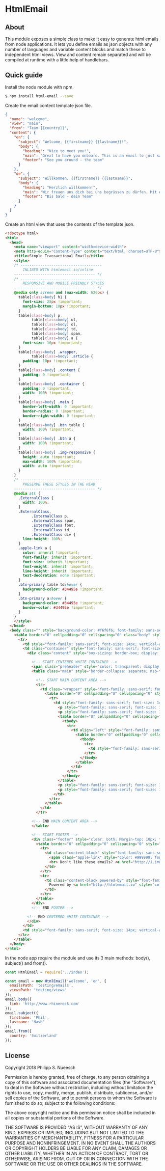 # HtmlEmail

## About

This module exposes a simple class to make it easy to generate html emails from node applications. It lets you define emails as json objects with any number of languages and variable content blocks and match these to independent html views. View and content remain separated and will be compiled at runtime with a little help of handlebars.

## Quick guide

Install the node module with npm.

```bash
$ npm install html-email --save
```

Create the email content template json file.

```json
{
  "name": "welcome",
  "view": "main",
  "from": "Team {{country}}",
  "content": {
    "en": {
      "subject": "Welcome, {{firstname}} {{lastname}}!",
      "body": {
        "heading": "Nice to meet you!",
        "main": "Great to have you onboard. This is an email to just say Hi! Let us know if there is anything we can do for you and ask our lovely community for help, too. Now enjoy the ride.",
        "footer": "See you around - the team"
      }
    },
    "de": {
      "subject": "Willkommen, {{firstname}} {{lastname}}",
      "body": {
        "heading": "Herzlich willkommen!",
        "main": "Wir freuen uns dich bei uns begrüssen zu dürfen. Mit dieser Email wollen wir nur mal kurz Hallo sagen. Lass uns wissen wenn du fragen hast und unsere aktive Community hilft auch immer gern weiter. Viel Spass!",
        "footer": "Bis bald - dein Team"
      }
    }
  }
}
```

Create an html view that uses the contents of the template json.

```html
<!doctype html>
<html>
  <head>
    <meta name="viewport" content="width=device-width">
    <meta http-equiv="Content-Type" content="text/html; charset=UTF-8">
    <title>Simple Transactional Email</title>
    <style>
    /* -------------------------------------
        INLINED WITH htmlemail.io/inline
    ------------------------------------- */
    /* -------------------------------------
        RESPONSIVE AND MOBILE FRIENDLY STYLES
    ------------------------------------- */
    @media only screen and (max-width: 620px) {
      table[class=body] h1 {
        font-size: 28px !important;
        margin-bottom: 10px !important;
      }
      table[class=body] p,
            table[class=body] ul,
            table[class=body] ol,
            table[class=body] td,
            table[class=body] span,
            table[class=body] a {
        font-size: 16px !important;
      }
      table[class=body] .wrapper,
            table[class=body] .article {
        padding: 10px !important;
      }
      table[class=body] .content {
        padding: 0 !important;
      }
      table[class=body] .container {
        padding: 0 !important;
        width: 100% !important;
      }
      table[class=body] .main {
        border-left-width: 0 !important;
        border-radius: 0 !important;
        border-right-width: 0 !important;
      }
      table[class=body] .btn table {
        width: 100% !important;
      }
      table[class=body] .btn a {
        width: 100% !important;
      }
      table[class=body] .img-responsive {
        height: auto !important;
        max-width: 100% !important;
        width: auto !important;
      }
    }
    /* -------------------------------------
        PRESERVE THESE STYLES IN THE HEAD
    ------------------------------------- */
    @media all {
      .ExternalClass {
        width: 100%;
      }
      .ExternalClass,
            .ExternalClass p,
            .ExternalClass span,
            .ExternalClass font,
            .ExternalClass td,
            .ExternalClass div {
        line-height: 100%;
      }
      .apple-link a {
        color: inherit !important;
        font-family: inherit !important;
        font-size: inherit !important;
        font-weight: inherit !important;
        line-height: inherit !important;
        text-decoration: none !important;
      }
      .btn-primary table td:hover {
        background-color: #34495e !important;
      }
      .btn-primary a:hover {
        background-color: #34495e !important;
        border-color: #34495e !important;
      }
    }
    </style>
  </head>
  <body class="" style="background-color: #f6f6f6; font-family: sans-serif; -webkit-font-smoothing: antialiased; font-size: 14px; line-height: 1.4; margin: 0; padding: 0; -ms-text-size-adjust: 100%; -webkit-text-size-adjust: 100%;">
    <table border="0" cellpadding="0" cellspacing="0" class="body" style="border-collapse: separate; mso-table-lspace: 0pt; mso-table-rspace: 0pt; width: 100%; background-color: #f6f6f6;">
      <tr>
        <td style="font-family: sans-serif; font-size: 14px; vertical-align: top;">&nbsp;</td>
        <td class="container" style="font-family: sans-serif; font-size: 14px; vertical-align: top; display: block; Margin: 0 auto; max-width: 580px; padding: 10px; width: 580px;">
          <div class="content" style="box-sizing: border-box; display: block; Margin: 0 auto; max-width: 580px; padding: 10px;">

            <!-- START CENTERED WHITE CONTAINER -->
            <span class="preheader" style="color: transparent; display: none; height: 0; max-height: 0; max-width: 0; opacity: 0; overflow: hidden; mso-hide: all; visibility: hidden; width: 0;">This is preheader text. Some clients will show this text as a preview.</span>
            <table class="main" style="border-collapse: separate; mso-table-lspace: 0pt; mso-table-rspace: 0pt; width: 100%; background: #ffffff; border-radius: 3px;">

              <!-- START MAIN CONTENT AREA -->
              <tr>
                <td class="wrapper" style="font-family: sans-serif; font-size: 14px; vertical-align: top; box-sizing: border-box; padding: 20px;">
                  <table border="0" cellpadding="0" cellspacing="0" style="border-collapse: separate; mso-table-lspace: 0pt; mso-table-rspace: 0pt; width: 100%;">
                    <tr>
                      <td style="font-family: sans-serif; font-size: 14px; vertical-align: top;">
                        <p style="font-family: sans-serif; font-size: 14px; font-weight: normal; margin: 0; Margin-bottom: 15px;">{{heading}}</p>
                        <p style="font-family: sans-serif; font-size: 14px; font-weight: normal; margin: 0; Margin-bottom: 15px;">{{main}}</p>
                        <table border="0" cellpadding="0" cellspacing="0" class="btn btn-primary" style="border-collapse: separate; mso-table-lspace: 0pt; mso-table-rspace: 0pt; width: 100%; box-sizing: border-box;">
                          <tbody>
                            <tr>
                              <td align="left" style="font-family: sans-serif; font-size: 14px; vertical-align: top; padding-bottom: 15px;">
                                <table border="0" cellpadding="0" cellspacing="0" style="border-collapse: separate; mso-table-lspace: 0pt; mso-table-rspace: 0pt; width: auto;">
                                  <tbody>
                                    <tr>
                                      <td style="font-family: sans-serif; font-size: 14px; vertical-align: top; background-color: #3498db; border-radius: 5px; text-align: center;"> <a href="{{link}}" target="_blank" style="display: inline-block; color: #ffffff; background-color: #3498db; border: solid 1px #3498db; border-radius: 5px; box-sizing: border-box; cursor: pointer; text-decoration: none; font-size: 14px; font-weight: bold; margin: 0; padding: 12px 25px; text-transform: capitalize; border-color: #3498db;">Call To Action</a> </td>
                                    </tr>
                                  </tbody>
                                </table>
                              </td>
                            </tr>
                          </tbody>
                        </table>
                        <p style="font-family: sans-serif; font-size: 14px; font-weight: normal; margin: 0; Margin-bottom: 15px;">This is a really simple email template. Its sole purpose is to get the recipient to click the button with no distractions.</p>
                        <p style="font-family: sans-serif; font-size: 14px; font-weight: normal; margin: 0; Margin-bottom: 15px;">{{footer}}</p>
                      </td>
                    </tr>
                  </table>
                </td>
              </tr>

            <!-- END MAIN CONTENT AREA -->
            </table>

            <!-- START FOOTER -->
            <div class="footer" style="clear: both; Margin-top: 10px; text-align: center; width: 100%;">
              <table border="0" cellpadding="0" cellspacing="0" style="border-collapse: separate; mso-table-lspace: 0pt; mso-table-rspace: 0pt; width: 100%;">
                <tr>
                  <td class="content-block" style="font-family: sans-serif; vertical-align: top; padding-bottom: 10px; padding-top: 10px; font-size: 12px; color: #999999; text-align: center;">
                    <span class="apple-link" style="color: #999999; font-size: 12px; text-align: center;">Company Inc, 3 Abbey Road, San Francisco CA 94102</span>
                    <br> Don't like these emails? <a href="http://i.imgur.com/CScmqnj.gif" style="text-decoration: underline; color: #999999; font-size: 12px; text-align: center;">Unsubscribe</a>.
                  </td>
                </tr>
                <tr>
                  <td class="content-block powered-by" style="font-family: sans-serif; vertical-align: top; padding-bottom: 10px; padding-top: 10px; font-size: 12px; color: #999999; text-align: center;">
                    Powered by <a href="http://htmlemail.io" style="color: #999999; font-size: 12px; text-align: center; text-decoration: none;">HTMLemail</a>.
                  </td>
                </tr>
              </table>
            </div>
            <!-- END FOOTER -->

          <!-- END CENTERED WHITE CONTAINER -->
          </div>
        </td>
        <td style="font-family: sans-serif; font-size: 14px; vertical-align: top;">&nbsp;</td>
      </tr>
    </table>
  </body>
</html>
```

In the node app require the module and use its 3 main methods: body(), subject() and from().

```javascript
const HtmlEmail = require('../index');

const email = new HtmlEmail('welcome', 'en', {
  emailsPath: 'testing/emails',
  viewsPath: 'testing/views'
});
email.body({
  link: 'http://www.rhinerock.com'
});
email.subject({
  firstname: 'Phil',
  lastname: 'Nash'
});
email.from({
  country: 'Switzerland'
});
```

## License

Copyright 2018 Philipp S. Nueesch

Permission is hereby granted, free of charge, to any person obtaining a copy of this software and associated documentation files (the "Software"), to deal in the Software without restriction, including without limitation the rights to use, copy, modify, merge, publish, distribute, sublicense, and/or sell copies of the Software, and to permit persons to whom the Software is furnished to do so, subject to the following conditions:

The above copyright notice and this permission notice shall be included in all copies or substantial portions of the Software.

THE SOFTWARE IS PROVIDED "AS IS", WITHOUT WARRANTY OF ANY KIND, EXPRESS OR IMPLIED, INCLUDING BUT NOT LIMITED TO THE WARRANTIES OF MERCHANTABILITY, FITNESS FOR A PARTICULAR PURPOSE AND NONINFRINGEMENT. IN NO EVENT SHALL THE AUTHORS OR COPYRIGHT HOLDERS BE LIABLE FOR ANY CLAIM, DAMAGES OR OTHER LIABILITY, WHETHER IN AN ACTION OF CONTRACT, TORT OR OTHERWISE, ARISING FROM, OUT OF OR IN CONNECTION WITH THE SOFTWARE OR THE USE OR OTHER DEALINGS IN THE SOFTWARE.